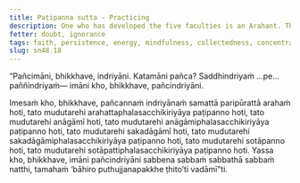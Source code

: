 ```yaml
---
title: Paṭipanna sutta - Practicing
description: One who has developed the five faculties is an Arahant. Those who are lesser in the development of these faculties are practicing for the realization of the fruit of Arahantship.
fetter: doubt, ignorance
tags: faith, persistence, energy, mindfulness, collectedness, concentration, wisdom, sn, sn48
slug: sn48.18
---
```


“Pañcimāni, bhikkhave, indriyāni. Katamāni pañca? Saddhindriyaṁ …pe… paññindriyaṁ— imāni kho, bhikkhave, pañcindriyāni.

Imesaṁ kho, bhikkhave, pañcannaṁ indriyānaṁ samattā paripūrattā arahaṁ hoti, tato mudutarehi arahattaphalasacchikiriyāya paṭipanno hoti, tato mudutarehi anāgāmī hoti, tato mudutarehi anāgāmiphalasacchikiriyāya paṭipanno hoti, tato mudutarehi sakadāgāmī hoti, tato mudutarehi sakadāgāmiphalasacchikiriyāya paṭipanno hoti, tato mudutarehi sotāpanno hoti, tato mudutarehi sotāpattiphalasacchikiriyāya paṭipanno hoti. Yassa kho, bhikkhave, imāni pañcindriyāni sabbena sabbaṁ sabbathā sabbaṁ natthi, tamahaṁ ‘bāhiro puthujjanapakkhe ṭhito’ti vadāmī”ti.
